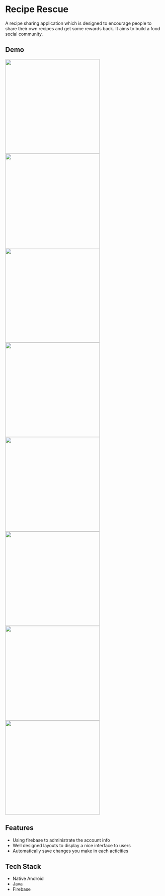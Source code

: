 # Recipe Rescue
A recipe sharing application which is designed to encourage people to share their own recipes and get some rewards back. It aims to build a food social community.

## Demo
 <img src="images/appbg.png" width="300">
 <img src="images/signup.png" width="300">
 <img src="images/signin.png" width="300">
 <img src="images/img3.png" width="300">
 <img src="images/img4.png" width="300">
 <img src="images/search.png" width="300">
 <img src="images/img6.png" width="300">
 <img src="images/img7.png" width="300">

## Features

- Using firebase to administrate the account info
- Well designed layouts to display a nice interface to users
- Automatically save changes you make in each acticities

## Tech Stack

- Native Android 
- Java 
- Firebase
